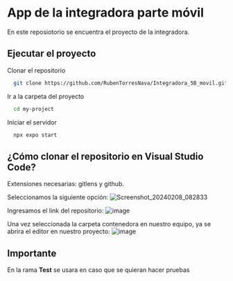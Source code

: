 
# App de la integradora parte móvil

En este reposiotorio se encuentra el proyecto de la integradora.


## Ejecutar el proyecto

Clonar el repositorio

```bash
  git clone https://github.com/RubenTorresNava/Integradora_5B_movil.git
```

Ir a la carpeta del proyecto

```bash
  cd my-project
```

Iniciar el servidor

```bash
  npx expo start
```


## ¿Cómo clonar el repositorio en Visual Studio Code?

Extensiones necesarias: gitlens y github.

Seleccionamos la siguiente opción:
![Screenshot_20240208_082833](https://github.com/RubenTorresNava/Integradora_5B_movil/assets/128828516/ebfac645-c031-4999-95a8-435a8531f289)

Ingresamos el link del repositorio: ![image](https://github.com/RubenTorresNava/Integradora_5B_movil/assets/128828516/0c5d862b-71ba-4682-ae24-958ff494a308)

Una vez seleccionada la carpeta contenedora en nuestro equipo, ya se abrira el editor en nuestro proyecto:
![image](https://github.com/RubenTorresNava/Integradora_5B_movil/assets/128828516/abfb244a-87cc-43d4-9e32-7175a5c2043c)


## Importante
En la rama **Test** se usara en caso que se quieran hacer pruebas 
